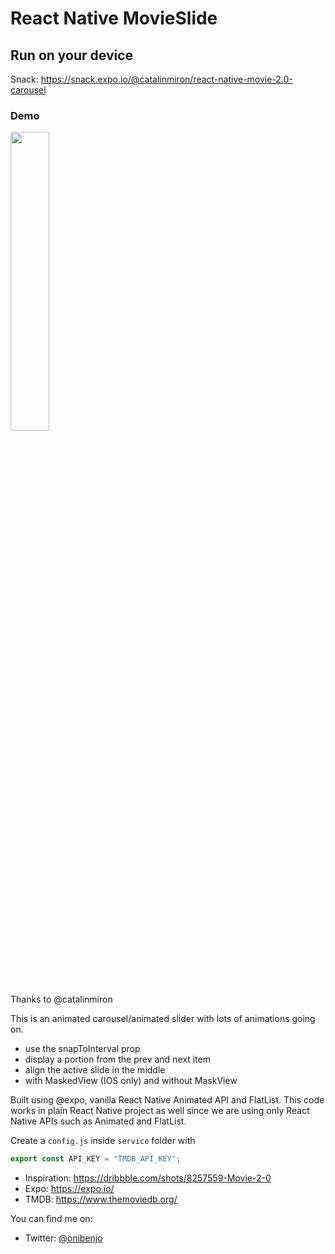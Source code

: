 # React Native MovieSlide

## Run on your device

Snack: <https://snack.expo.io/@catalinmiron/react-native-movie-2.0-carousel>

### Demo

<img src="assets/motion_once.gif" width=35%>

Thanks to @catalinmiron

This is an animated carousel/animated slider with lots of animations going on.

- use the snapToInterval prop
- display a portion from the prev and next item
- align the active slide in the middle
- with MaskedView (IOS only) and without MaskView

Built using @expo, vanilla React Native Animated API and FlatList.
This code works in plain React Native project as well since we are using only React Native APIs such as Animated and FlatList.

Create a `config.js` inside `service` folder with

```javascript
export const API_KEY = "TMDB_API_KEY";
```

- Inspiration: <https://dribbble.com/shots/8257559-Movie-2-0>
- Expo: <https://expo.io/>
- TMDB: <https://www.themoviedb.org/>

You can find me on:

- Twitter: [@onibenjo](http://twitter.com/onibenjo)
